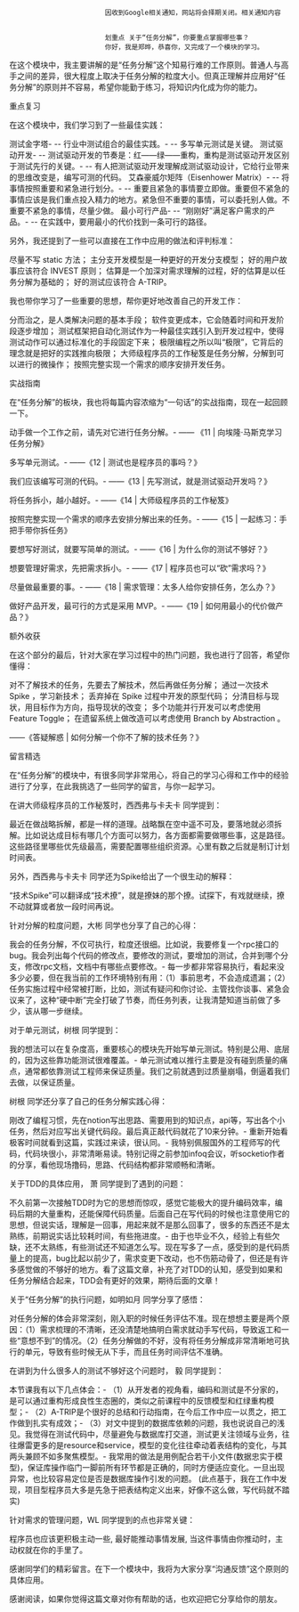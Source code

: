 
                            
                            因收到Google相关通知，网站将会择期关闭。相关通知内容
                            
                            
                            划重点 关于“任务分解”，你要重点掌握哪些事？
                            你好，我是郑晔，恭喜你，又完成了一个模块的学习。

在这个模块中，我主要讲解的是“任务分解”这个知易行难的工作原则。普通人与高手之间的差异，很大程度上取决于任务分解的粒度大小。但真正理解并应用好“任务分解”的原则并不容易，希望你能勤于练习，将知识内化成为你的能力。

重点复习

在这个模块中，我们学习到了一些最佳实践：


测试金字塔-
-- 行业中测试组合的最佳实践。-
-- 多写单元测试是关键。
测试驱动开发-
-- 测试驱动开发的节奏是：红——绿——重构，重构是测试驱动开发区别于测试先行的关键。-
-- 有人把测试驱动开发理解成测试驱动设计，它给行业带来的思维改变是，编写可测的代码。
艾森豪威尔矩阵（Eisenhower Matrix）-
-- 将事情按照重要和紧急进行划分。-
-- 重要且紧急的事情要立即做。重要但不紧急的事情应该是我们重点投入精力的地方。紧急但不重要的事情，可以委托别人做。不重要不紧急的事情，尽量少做。
最小可行产品-
-- “刚刚好”满足客户需求的产品。-
-- 在实践中，要用最小的代价找到一条可行的路径。


另外，我还提到了一些可以直接在工作中应用的做法和评判标准：


尽量不写 static 方法；
主分支开发模型是一种更好的开发分支模型；
好的用户故事应该符合 INVEST 原则；
估算是一个加深对需求理解的过程，好的估算是以任务分解为基础的；
好的测试应该符合 A-TRIP。


我也带你学习了一些重要的思想，帮你更好地改善自己的开发工作：


分而治之，是人类解决问题的基本手段；
软件变更成本，它会随着时间和开发阶段逐步增加；
测试框架把自动化测试作为一种最佳实践引入到开发过程中，使得测试动作可以通过标准化的手段固定下来；
极限编程之所以叫“极限”，它背后的理念就是把好的实践推向极限；
大师级程序员的工作秘笈是任务分解，分解到可以进行的微操作；
按照完整实现一个需求的顺序安排开发任务。


实战指南

在“任务分解”的板块，我也将每篇内容浓缩为“一句话”的实战指南，现在一起回顾一下。


动手做一个工作之前，请先对它进行任务分解。-
—— 《11 | 向埃隆·马斯克学习任务分解》

多写单元测试。-
——《12 | 测试也是程序员的事吗？》

我们应该编写可测的代码。-
——《13 | 先写测试，就是测试驱动开发吗？》

将任务拆小，越小越好。-
——《14 | 大师级程序员的工作秘笈》

按照完整实现一个需求的顺序去安排分解出来的任务。-
——《15 | 一起练习：手把手带你拆任务》

要想写好测试，就要写简单的测试。-
——《16 | 为什么你的测试不够好？》

想要管理好需求，先把需求拆小。-
——《17 | 程序员也可以“砍”需求吗？》

尽量做最重要的事。-
——《18 | 需求管理：太多人给你安排任务，怎么办？》

做好产品开发，最可行的方式是采用 MVP。-
——《19 | 如何用最小的代价做产品？》


额外收获

在这个部分的最后，针对大家在学习过程中的热门问题，我也进行了回答，希望你懂得：


对不了解技术的任务，先要去了解技术，然后再做任务分解；
通过一次技术 Spike ，学习新技术；
丢弃掉在 Spike 过程中开发的原型代码；
分清目标与现状，用目标作为方向，指导现状的改变；
多个功能并行开发可以考虑使用 Feature Toggle；
在遗留系统上做改造可以考虑使用 Branch by Abstraction 。


——《答疑解惑 | 如何分解一个你不了解的技术任务？》

留言精选

在“任务分解”的模块中，有很多同学非常用心，将自己的学习心得和工作中的经验进行了分享，在此我挑选了一些同学的留言，与你一起学习。

在讲大师级程序员的工作秘笈时，西西弗与卡夫卡 同学提到：


最近在做战略拆解，都是一样的道理。战略飘在空中遥不可及，要落地就必须拆解。比如说达成目标有哪几个方面可以努力，各方面都需要做哪些事，这是路径。这些路径里哪些优先级最高，需要配置哪些组织资源。心里有数之后就是制订计划时间表。


另外，西西弗与卡夫卡 同学还为Spike给出了一个很生动的解释：


“技术Spike”可以翻译成“技术撩”，就是撩妹的那个撩。试探下，有戏就继续，撩不动就算或者放一段时间再说。


针对分解的粒度问题，大彬 同学也分享了自己的心得：


我会的任务分解，不仅可执行，粒度还很细。比如说，我要修复一个rpc接口的bug。我会列出每个代码的修改点，要修改的测试，要增加的测试，合并到哪个分支，修改rpc文档，文档中有哪些点要修改。-
每一步都非常容易执行，看起来没多少必要，但在我当前的工作环境特别有用：（1）事前思考，不会造成遗漏；（2）任务实施过程中经常被打断，比如，测试有疑问和你讨论、主管找你谈事、紧急会议来了，这种“硬中断”完全打破了节奏，而任务列表，让我清楚知道当前做了多少，该从哪一步继续。


对于单元测试，树根 同学提到：


我的想法可以在复杂度高，重要核心的模块先开始写单元测试。特别是公用、底层的，因为这些靠功能测试很难覆盖。-
单元测试难以推行主要是没有碰到质量的痛点，通常都依靠测试工程师来保证质量。我们之前就遇到过质量崩塌，倒逼着我们去做，以保证质量。


树根 同学还分享了自己的任务分解实践心得：


刚改了编程习惯，先在notion写出思路、需要用到的知识点，api等，写出各个小任务，然后对应写出关键代码段。最后真正敲代码就花了10来分钟。-
重新开始看极客时间就看到这篇，实践过来读，很认同。-
我特别佩服国外的工程师写的代码，代码块很小，非常清晰易读。特别记得之前参加infoq会议，听socketio作者的分享，看他现场撸码，思路、代码结构都非常顺畅和清晰。


关于TDD的具体应用， 萧 同学提到了遇到的问题：


不久前第一次接触TDD时为它的思想而惊叹，感觉它能极大的提升编码效率，编码后期的大量重构，还能保障代码质量。后面自己在写代码的时候也注意使用它的思想，但说实话，理解是一回事，用起来就不是那么回事了，很多的东西还不是太熟练，前期说实话比较耗时间，有些拖进度。-
由于也毕业不久，经验上有些欠缺，还不太熟练，有些测试还不知道怎么写。现在写多了一点，感受到的是代码质量上的提高，bug比起以前少了，需求变更下改动，也不伤筋动骨了，但还是有许多感觉做的不够好的地方。看了这篇文章，补充了对TDD的认知，感受到如果和任务分解结合起来，TDD会有更好的效果，期待后面的文章！


关于“任务分解”的执行问题，如明如月 同学分享了感悟：


对任务分解的体会非常深刻，刚入职的时候任务评估不准。现在想想主要是两个原因：（1）需求梳理的不清晰，还没清楚地搞明白需求就动手写代码，导致返工和一些“意想不到”的情况。（2）任务分解做的不好，没有将任务分解成非常清晰地可执行的单元，导致有些时候无从下手，而且任务时间评估不准确。


在讲到为什么很多人的测试不够好这个问题时， 毅 同学提到：


本节课我有以下几点体会：-
（1）从开发者的视角看，编码和测试是不分家的，是可以通过重构形成良性生态圈的，类似之前课程中的反馈模型和红绿重构模型；-
（2）A-TRIP是个很好的总结和行动指南，在今后工作中应一以贯之，把工作做到扎实有成效；-
（3）对文中提到的数据库依赖的问题，我也说说自己的浅见。我觉得在测试代码中，尽量避免与数据库打交道，测试更关注领域与业务，往往爆雷更多的是resource和service，模型的变化往往牵动着表结构的变化，与其两头兼顾不如多聚焦模型。-
我常用的做法是用例配合若干小文件(数据忠实于模型)，保证库操作临门一脚前所有环节都是正确的，同时方便适应变化。一旦出现异常，也比较容易定位是否是数据库操作引发的问题。 (此点基于，我在工作中发现，项目型程序员大多是先急于把表结构定义出来，好像不这么做，写代码就不踏实)


针对需求的管理问题，WL 同学提到的点也非常关键：


程序员也应该更积极主动一些, 最好能推动事情发展, 当这件事情由你推动时，主动权就在你的手里了。


感谢同学们的精彩留言。在下一个模块中，我将为大家分享“沟通反馈”这个原则的具体应用。

感谢阅读，如果你觉得这篇文章对你有帮助的话，也欢迎把它分享给你的朋友。

                        
                        
                            